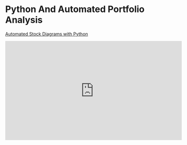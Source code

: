 # Python And Automated Portfolio Analysis


[Automated Stock Diagrams with Python](https://www.vitoshacademy.com/automated-stock-diagrams-with-python/)
<iframe width="560" height="315" src="https://www.youtube.com/embed/IuvnOl3-JOk?si=ON-kueJmTraWTpSG" title="YouTube video player" frameborder="0" allow="accelerometer; autoplay; clipboard-write; encrypted-media; gyroscope; picture-in-picture; web-share" referrerpolicy="strict-origin-when-cross-origin" allowfullscreen></iframe>
